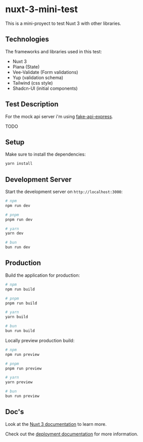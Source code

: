 # nuxt-3-mini-test

This is a mini-proyect to test Nuxt 3 with other libraries.

## Technologies

The frameworks and libraries used in this test:
- Nuxt 3
- Piana (State)
- Vee-Validate (Form validations)
- Yup (validation schema)
- Tailwind (css style)
- Shadcn-UI (initial components)

## Test Description

For the mock api server i'm using [fake-api-express](https://github.com/marvinjgh/fake-api-express).

TODO

## Setup

Make sure to install the dependencies:

```bash
yarn install
```

## Development Server

Start the development server on `http://localhost:3000`:

```bash
# npm
npm run dev

# pnpm
pnpm run dev

# yarn
yarn dev

# bun
bun run dev
```

## Production

Build the application for production:

```bash
# npm
npm run build

# pnpm
pnpm run build

# yarn
yarn build

# bun
bun run build
```

Locally preview production build:

```bash
# npm
npm run preview

# pnpm
pnpm run preview

# yarn
yarn preview

# bun
bun run preview
```

## Doc's

Look at the [Nuxt 3 documentation](https://nuxt.com/docs/getting-started/introduction) to learn more.

Check out the [deployment documentation](https://nuxt.com/docs/getting-started/deployment) for more information.
